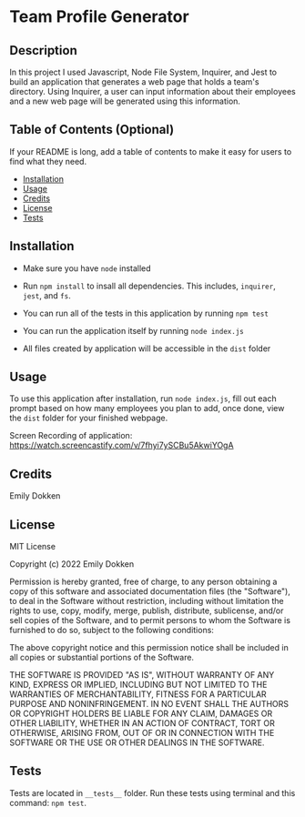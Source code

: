 # Team Profile Generator
## Description
In this project I used Javascript, Node File System, Inquirer, and Jest to build an application that generates a web page that holds a team's directory. Using Inquirer, a user can input information about their employees and a new web page will be generated using this information. 
## Table of Contents (Optional)
If your README is long, add a table of contents to make it easy for users to find what they need.
- [Installation](#installation)
- [Usage](#usage)
- [Credits](#credits)
- [License](#license)
- [Tests](#tests)
## Installation
- Make sure you have `node` installed

- Run `npm install` to insall all dependencies. This includes, `inquirer`, `jest`, and `fs`.

- You can run all of the tests in this application by running `npm test`

- You can run the application itself by running `node index.js`

- All files created by application will be accessible in the `dist` folder 
## Usage
To use this application after installation, run `node index.js`, fill out each prompt based on how many employees you plan to add, once done, view the `dist` folder for your finished webpage.

Screen Recording of application: https://watch.screencastify.com/v/7fhyi7ySCBu5AkwiYOgA

## Credits
Emily Dokken

## License
MIT License

Copyright (c) 2022 Emily Dokken

Permission is hereby granted, free of charge, to any person obtaining a copy
of this software and associated documentation files (the "Software"), to deal
in the Software without restriction, including without limitation the rights
to use, copy, modify, merge, publish, distribute, sublicense, and/or sell
copies of the Software, and to permit persons to whom the Software is
furnished to do so, subject to the following conditions:

The above copyright notice and this permission notice shall be included in all
copies or substantial portions of the Software.

THE SOFTWARE IS PROVIDED "AS IS", WITHOUT WARRANTY OF ANY KIND, EXPRESS OR
IMPLIED, INCLUDING BUT NOT LIMITED TO THE WARRANTIES OF MERCHANTABILITY,
FITNESS FOR A PARTICULAR PURPOSE AND NONINFRINGEMENT. IN NO EVENT SHALL THE
AUTHORS OR COPYRIGHT HOLDERS BE LIABLE FOR ANY CLAIM, DAMAGES OR OTHER
LIABILITY, WHETHER IN AN ACTION OF CONTRACT, TORT OR OTHERWISE, ARISING FROM,
OUT OF OR IN CONNECTION WITH THE SOFTWARE OR THE USE OR OTHER DEALINGS IN THE
SOFTWARE.

## Tests
Tests are located in `__tests__` folder. Run these tests using terminal and this command: `npm test`.